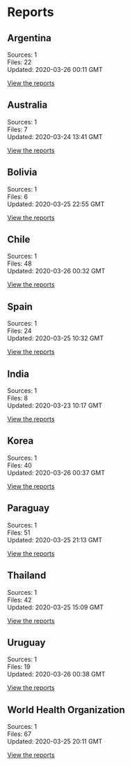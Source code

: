 # Reports

## Argentina

Sources: 1  
Files: 22  
Updated: 2020-03-26 00:11 GMT

[View the reports](reports/ar/README.md)

## Australia

Sources: 1  
Files: 7  
Updated: 2020-03-24 13:41 GMT

[View the reports](reports/au/README.md)

## Bolivia

Sources: 1  
Files: 6  
Updated: 2020-03-25 22:55 GMT

[View the reports](reports/bo/README.md)

## Chile

Sources: 1  
Files: 48  
Updated: 2020-03-26 00:32 GMT

[View the reports](reports/cl/README.md)

## Spain

Sources: 1  
Files: 24  
Updated: 2020-03-25 10:32 GMT

[View the reports](reports/es/README.md)

## India

Sources: 1  
Files: 8  
Updated: 2020-03-23 10:17 GMT

[View the reports](reports/in/README.md)

## Korea

Sources: 1  
Files: 40  
Updated: 2020-03-26 00:37 GMT

[View the reports](reports/kr/README.md)

## Paraguay

Sources: 1  
Files: 51  
Updated: 2020-03-25 21:13 GMT

[View the reports](reports/py/README.md)

## Thailand

Sources: 1  
Files: 42  
Updated: 2020-03-25 15:09 GMT

[View the reports](reports/th/README.md)

## Uruguay

Sources: 1  
Files: 19  
Updated: 2020-03-26 00:38 GMT

[View the reports](reports/uy/README.md)

## World Health Organization

Sources: 1  
Files: 67  
Updated: 2020-03-25 20:11 GMT

[View the reports](reports/who/README.md)

